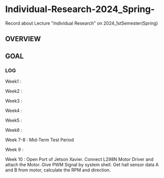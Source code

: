# Individual-Research-2024_Spring-
Record about Lecture "Individual Research" on 2024_1stSemester(Spring)

## OVERVIEW

## GOAL

### LOG

Week1 : 

Week2 : 

Week3 :

Week4 : 

Week5 :

Week6 :

Week 7-8 : Mid-Term Test Period

Week 9 :

Week 10 : Open Port of Jetson Xavier. Connect L298N Motor Driver and attach the Motor. Give PWM Signal by system shell. Get hall sensor data A and B from motor, calculate the RPM and direction.
